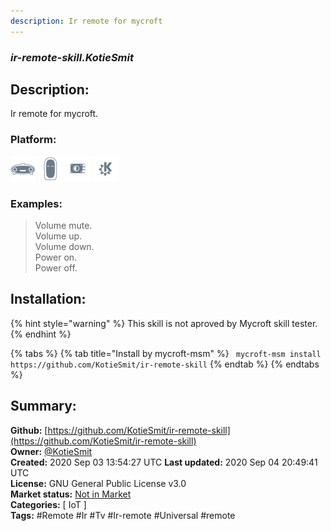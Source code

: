 ```yaml
---
description: Ir remote for mycroft
---
```


### _ir-remote-skill.KotieSmit_  
## Description:  
Ir remote for mycroft.  
  
  
### Platform:  
 ![Mark I](../.gitbook/assets/mark-1-icon.png)  ![Mark II](../.gitbook/assets/mark-2-icon.png)  ![Picroft](../.gitbook/assets/picroft-icon.png)  ![plasmoid](../.gitbook/assets/kde.png)   
### Examples:  
> Volume mute.  
> Volume up.  
> Volume down.  
> Power on.  
> Power off.  
  
## Installation:  
{% hint style="warning" %}
This skill is not aproved by Mycroft skill tester.
{% endhint %}
    
{% tabs %}
{% tab title="Install by mycroft-msm" %}
``` mycroft-msm install https://github.com/KotieSmit/ir-remote-skill```
{% endtab %}
  {% endtabs %}
    
## Summary:  
**Github:** [https://github.com/KotieSmit/ir-remote-skill](https://github.com/KotieSmit/ir-remote-skill)  
**Owner:** [@KotieSmit](https://github.com/KotieSmit)  
**Created:** 2020 Sep 03 13:54:27 UTC  **Last updated:** 2020 Sep 04 20:49:41 UTC  
**License:** GNU General Public License v3.0  
**Market status:** [Not in Market](https://market.mycroft.ai/skill/)  
**Categories:** [ IoT ]   
**Tags:** \#Remote \#Ir \#Tv \#Ir-remote \#Universal \#remote   
